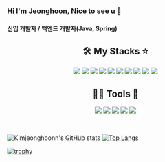 
### Hi I'm Jeonghoon, Nice to see u 👋

#### 신입 개발자 / 백엔드 개발자(Java, Spring)


<h2 align="center"> 🛠️ My Stacks ⭐</h2>

<p align="center"><img src="https://img.shields.io/badge/Python-3776AB?style=flat-square&logo=Python&logoColor=white"/> <img src="https://img.shields.io/badge/HTML-E34F26?style=flat-square&logo=HTML5&logoColor=white"/> <img src="https://img.shields.io/badge/CSS3-1572B6?style=flat-square&logo=CSS&logoColor=white"/> <img src="https://img.shields.io/badge/JavaScript-F7DF1E?style=flat-square&logo=JavaScript&logoColor=white"/> <img src="https://img.shields.io/badge/Java-40AEF0?style=flat-square&logo=Java&logoColor=white"/> <img src="https://img.shields.io/badge/MySQL-4479A1?style=flat-square&logo=MySQL&logoColor=white"/> <img src="https://img.shields.io/badge/Oracle-F80000?style=flat-square&logo=Oracle&logoColor=B=black"/> <img src="https://img.shields.io/badge/React-61DAFB?style=flat-square&logo=React&logoColor=white"/> <img src="https://img.shields.io/badge/SpringBoot-6DB33F?style=flat-square&logo=SpringBoot&logoColor=white"/> <img src="https://img.shields.io/badge/Node.js-339933?style=flat-square&logo=Node.js&logoColor=white"></p>


<h2 align="center"> 💪🏼 Tools 🎯 </h2>

<p align="center"> <img src="https://img.shields.io/badge/Visual Studio Code-007ACC?style=flat-square&logo=Visual Studio Code&logoColor=white"/> <img src="https://img.shields.io/badge/GitHub-181717?style=flat-square&logo=GitHub&logoColor=white"/> <img src="https://img.shields.io/badge/Eclipse IDE-2C2255?style=flat-square&logo=Eclipse IDE&logoColor=white"/> <img src="https://img.shields.io/badge/Jupyter-F37626?style=flat-square&logo=Jupyter&logoColor=white"/>  <img src="https://img.shields.io/badge/Amazon AWS-232F3E?style=flat-square&logo=Amazon AWS&logoColor=white"/> </p>



<br>

![Kimjeonghoonn's GitHub stats](https://github-readme-stats.vercel.app/api?username=kimjeonghoonn&show_icons=true&theme=shades-of-purple)
[![Top Langs](https://github-readme-stats.vercel.app/api/top-langs/?username=kimjeonghoonn&layout=compact&theme=shades-of-purple&langs_count=6)](https://github.com/anuraghazra/github-readme-stats)

[![trophy](https://github-profile-trophy.vercel.app/?username=kimjeonghoonn&row=1)](https://github.com/ryo-ma/github-profile-trophy)

